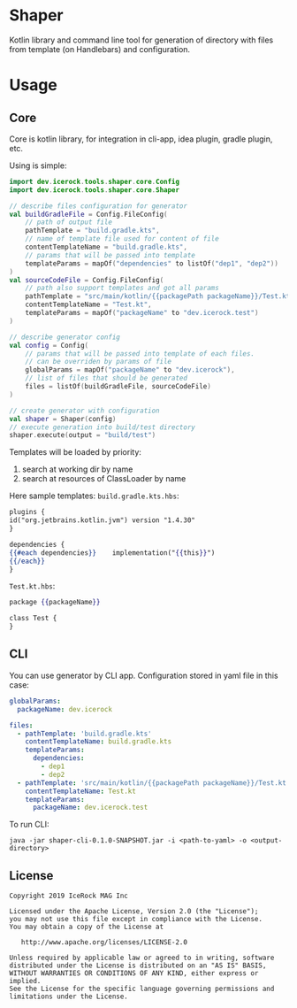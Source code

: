 # Shaper

Kotlin library and command line tool for generation of directory with files from template (on
Handlebars) and configuration.

# Usage

## Core

Core is kotlin library, for integration in cli-app, idea plugin, gradle plugin, etc.

Using is simple:

```kotlin
import dev.icerock.tools.shaper.core.Config
import dev.icerock.tools.shaper.core.Shaper

// describe files configuration for generator
val buildGradleFile = Config.FileConfig(
    // path of output file
    pathTemplate = "build.gradle.kts",
    // name of template file used for content of file
    contentTemplateName = "build.gradle.kts",
    // params that will be passed into template
    templateParams = mapOf("dependencies" to listOf("dep1", "dep2"))
)
val sourceCodeFile = Config.FileConfig(
    // path also support templates and got all params
    pathTemplate = "src/main/kotlin/{{packagePath packageName}}/Test.kt",
    contentTemplateName = "Test.kt",
    templateParams = mapOf("packageName" to "dev.icerock.test")
)

// describe generator config
val config = Config(
    // params that will be passed into template of each files. 
    // can be overriden by params of file
    globalParams = mapOf("packageName" to "dev.icerock"),
    // list of files that should be generated
    files = listOf(buildGradleFile, sourceCodeFile)
)

// create generator with configuration
val shaper = Shaper(config)
// execute generation into build/test directory
shaper.execute(output = "build/test")
```

Templates will be loaded by priority:

1. search at working dir by name
2. search at resources of ClassLoader by name

Here sample templates:
`build.gradle.kts.hbs`:

```handlebars
plugins {
id("org.jetbrains.kotlin.jvm") version "1.4.30"
}

dependencies {
{{#each dependencies}}    implementation("{{this}}")
{{/each}}
}
```

`Test.kt.hbs`:

```handlebars
package {{packageName}}

class Test {
}
```

## CLI

You can use generator by CLI app. Configuration stored in yaml file in this case:

```yaml
globalParams:
  packageName: dev.icerock

files:
  - pathTemplate: 'build.gradle.kts'
    contentTemplateName: build.gradle.kts
    templateParams:
      dependencies:
        - dep1
        - dep2
  - pathTemplate: 'src/main/kotlin/{{packagePath packageName}}/Test.kt'
    contentTemplateName: Test.kt
    templateParams:
      packageName: dev.icerock.test
```

To run CLI:

```shell
java -jar shaper-cli-0.1.0-SNAPSHOT.jar -i <path-to-yaml> -o <output-directory>
```

## License

    Copyright 2019 IceRock MAG Inc
    
    Licensed under the Apache License, Version 2.0 (the "License");
    you may not use this file except in compliance with the License.
    You may obtain a copy of the License at
    
       http://www.apache.org/licenses/LICENSE-2.0
    
    Unless required by applicable law or agreed to in writing, software
    distributed under the License is distributed on an "AS IS" BASIS,
    WITHOUT WARRANTIES OR CONDITIONS OF ANY KIND, either express or implied.
    See the License for the specific language governing permissions and
    limitations under the License.
